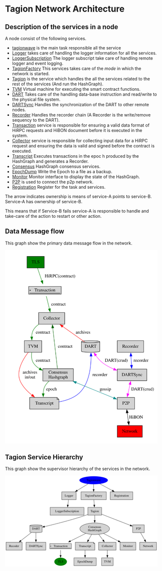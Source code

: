 # Tagion Network Architecture

## Description of the services in a node
A node consist of the following services.


* [tagionwave](/src/bin-wave/README.md) is the main task responsible all the service
* [Logger](/documents/architecture/Logger.md) takes care of handling the logger information for all the services.
* [LoggerSubscription]() The logger subscript take care of handling remote logger and event logging.
* [TagionFactory](/documents/architecture/TagionFactory.md) This services takes care of the *mode* in which the network is started.
* [Tagion](/documents/architecture/Tagion.md) is the service which handles the all the services related to the rest of the services (And run the HashGraph).
* [TVM](/documents/architecture/TVM.md) Virtual machine for executing the smart contract functions.
* [DART](/documents/architecture/DART.md) Takes care of the handling data-base instruction and read/write to the physical file system.
* [DARTSync](/documents/architecture/DARTSync.md) Handles the synchronization of the DART to other remote nodes.
* [Recorder](/documents/architecture/Recorder.md) Handles the recorder chain (A Recorder is the write/remove sequency to the DART).
* [Transaction](/documents/architecture/Transaction.md) service is responsible for ensuring a valid data format of HiRPC requests and HiBON document before it is executed in the system. 
* [Collector](/documents/architecture/Collector.md) service is responsible for collecting input data for a HiRPC request and ensuring the data is valid and signed before the contract is executed.
* [Transcript](/documents/architecture/Transcript.md) Executes transactions in the epoc
h produced by the HashGraph and generates a Recorder.
* [Consensus](/documents/architecture/Consensus.md) HashGraph consensus services.
* [EpochDump](/documents/architecture/EpochDump.md) Write the Epoch to a file as a backup.
* [Monitor](/documents/architecture/Monitor.md) Monitor interface to display the state of the HashGraph.
* [P2P](/documents/architecture/P2P.md) is used to connect the p2p network.
* [Registration](/documents/architecture/Registration.md) Register for the task and services.


The arrow indicates ownership is means of service-A points to service-B. Service-A has ownership of service-B.

This means that if Service-B fails service-A is responsible to handle and take-care of the action to restart or other action.

## Data Message flow
This graph show the primary data message flow in the network.


![Dataflow](figs/dataflow.svg)

## Tagion Service Hierarchy
This graph show the supervisor hierarchy of the services in the network.

![Tagion hierachy](figs/tagion_hierarchy.svg)
